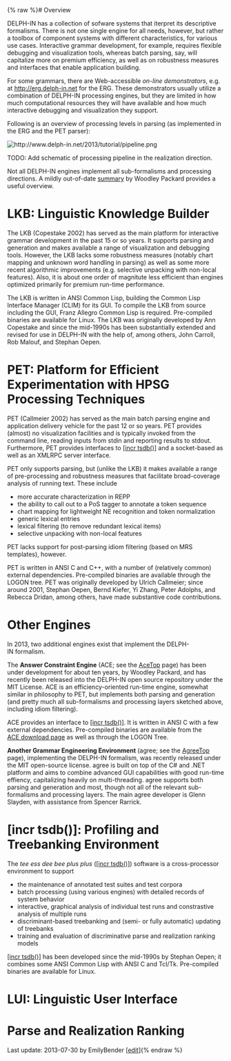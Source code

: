 {% raw %}# Overview

DELPH-IN has a collection of sofware systems that iterpret its
descriptive formalisms. There is not one single engine for all needs,
however, but rather a toolbox of component systems with different
characteristics, for various use cases. Interactive grammar development,
for example, requires flexible debugging and visualization tools,
whereas batch parsing, say, will capitalize more on premium efficiency,
as well as on robustness measures and interfaces that enable application
building.

For some grammars, there are Web-accessible *on-line demonstrators*,
e.g. at <http://erg.delph-in.net> for the ERG. These demonstrators
usually utilize a combination of DELPH-IN processing engines, but they
are limited in how much computational resources they will have available
and how much interactive debugging and visualization they support.

Following is an overview of processing levels in parsing (as implemented
in the ERG and the PET parser):

<img src="http://www.delph-in.net/2013/tutorial/pipeline.png" title="http://www.delph-in.net/2013/tutorial/pipeline.png" class="external_image" alt="http://www.delph-in.net/2013/tutorial/pipeline.png" />


TODO: Add schematic of processing pipeline in the realization direction.

Not all DELPH-IN engines implement all sub-formalisms and processing
directions. A mildly out-of-date
[summary](http://sweaglesw.org/linguistics/delphin-engines.html) by
Woodley Packard provides a useful overview.

# LKB: Linguistic Knowledge Builder

The LKB (Copestake 2002) has served as the main platform for interactive
grammar development in the past 15 or so years. It supports parsing and
generation and makes available a range of visualization and debugging
tools. However, the LKB lacks some robustness measures (notably chart
mapping and unknown word handling in parsing) as well as some more
recent algorithmic improvements (e.g. selective unpacking with non-local
features). Also, it is about one order of magnitute less efficient than
engines optimized primarily for premium run-time performance.

The LKB is written in ANSI Common Lisp, building the Common Lisp
Interface Manager (CLIM) for its GUI. To compile the LKB from source
including the GUI, Franz Allegro Common Lisp is required. Pre-compiled
binaries are available for Linux. The LKB was originally developed by
Ann Copestake and since the mid-1990s has been substantially extended
and revised for use in DELPH-IN with the help of, among others, John
Carroll, Rob Malouf, and Stephan Oepen.

# PET: Platform for Efficient Experimentation with HPSG Processing Techniques

PET (Callmeier 2002) has served as the main batch parsing engine and
application delivery vehicle for the past 12 or so years. PET provides
(almost) no visualization facilities and is typically invoked from the
command line, reading inputs from stdin and reporting results to stdout.
Furthermore, PET provides interfaces to [\[incr
tsdb()\]](http://www.delph-in.net/itsdb) and a socket-based as well as
an XMLRPC server interface.

PET only supports parsing, but (unlike the LKB) it makes available a
range of pre-processing and robustness measures that facilitate
broad-coverage analysis of running text. These include

- more accurate characterization in REPP
- the ability to call out to a PoS tagger to annotate a token sequence
- chart mapping for lightweight NE recognition and token normalization
- generic lexical entries
- lexical filtering (to remove redundant lexical items)
- selective unpacking with non-local features

PET lacks support for post-parsing idiom filtering (based on MRS
templates), however.

PET is written in ANSI C and C++, with a number of (relatively common)
external dependencies. Pre-compiled binaries are available through the
LOGON tree. PET was originally developed by Ulrich Callmeier; since
around 2001, Stephan Oepen, Bernd Kiefer, Yi Zhang, Peter Adolphs, and
Rebecca Dridan, among others, have made substantive code contributions.

# Other Engines

In 2013, two additional engines exist that implement the
DELPH-IN formalism.

The **Answer Constraint Engine** (ACE; see the [AceTop](https://delph-in.github.io/docs/tools/AceTop) page)
has been under development for about ten years, by Woodley Packard, and
has recently been released into the DELPH-IN open source repository
under the MIT License. ACE is an efficiency-oriented run-time engine,
somewhat similar in philosophy to PET, but implements both parsing and
generation (and pretty much all sub-formalisms and processing layers
sketched above, including idiom filtering).

ACE provides an interface to [\[incr
tsdb()\]](http://www.delph-in.net/itsdb). It is written in ANSI C with a
few external dependencies. Pre-compiled binaries are available from the
[ACE download page](http://sweaglesw.org/linguistics/ace/) as well as
through the LOGON Tree.

**Another Grammar Engineering Environment** (agree; see the
[AgreeTop](https://delph-in.github.io/docs/garage/AgreeTop) page), implementing the DELPH-IN formalism, was
recently released under the MIT open-source license. agree is built on
top of the C\# and .NET platform and aims to combine advanced GUI
capabilities with good run-time effiency, capitalizing heavily on
multi-threading. agree supports both parsing and generation and most,
though not all of the relevant sub-formalisms and processing layers. The
main agree developer is Glenn Slayden, with assistance from Spencer
Rarrick.

# \[incr tsdb()\]: Profiling and Treebanking Environment

The *tee ess dee bee plus plus* ([\[incr
tsdb()\]](http://www.delph-in.net/itsdb)) software is a cross-processor
environment to support

- the maintenance of annotated test suites and test corpora
- batch processing (using various engines) with detailed records of
system behavior
- interactive, graphical analysis of individual test runs and
constrastive analysis of multiple runs
- discriminant-based treebanking and (semi- or fully automatic)
updating of treebanks
- training and evaluation of discriminative parse and realization
ranking models

[\[incr tsdb()\]](http://www.delph-in.net/itsdb) has been developed
since the mid-1990s by Stephan Oepen; it combines some ANSI Common Lisp
with ANSI C and Tcl/Tk. Pre-compiled binaries are available for Linux.

# LUI: Linguistic User Interface

# Parse and Realization Ranking

Last update: 2013-07-30 by EmilyBender [[edit](https://github.com/delph-in/docs/wiki/DelphinTutorial_Processing/_edit)]{% endraw %}